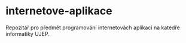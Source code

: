 # internetove-aplikace
Repozitář pro předmět programování internetovách aplikací na katedře informatiky UJEP.
